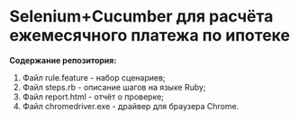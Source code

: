 # Selenium+Cucumber для расчёта ежемесячного платежа по ипотеке

**Содержание репозитория:**

1. Файл rule.feature - набор сценариев;
2. Файл steps.rb - описание шагов на языке Ruby;
3. Файл report.html - отчёт о проверке;
4. Файл chromedriver.exe - драйвер для браузера Chrome.